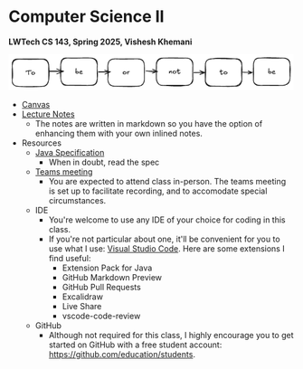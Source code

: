 # Computer Science II

**LWTech CS 143, Spring 2025, Vishesh Khemani**

![](logo.excalidraw.png)

- [Canvas](https://lwtech.instructure.com/courses/2579040)
- [Lecture Notes](lectures/index.md)
    - The notes are written in markdown so you have the option of enhancing them with your own inlined notes.
- Resources
  - [Java Specification](https://docs.oracle.com/javase/specs/jls/se23/html/index.html)
    - When in doubt, read the spec
  - [Teams meeting](https://teams.microsoft.com/l/meetup-join/19%3ameeting_ZGE4OGFjZjMtNzE3NC00Nzc3LWE3NzctNjk2YWY0ZWZiZjQz%40thread.v2/0?context=%7b%22Tid%22%3a%226ac90cf0-4613-4fa5-a2b5-89248502d821%22%2c%22Oid%22%3a%22aca7f456-ce3b-404b-95ed-0d27d0266e04%22%7d)
    - You are expected to attend class in-person. The teams meeting is set up to facilitate recording, and to accomodate special circumstances.
  - IDE
    - You're welcome to use any IDE of your choice for coding in this class.
    - If you're not particular about one, it'll be convenient for you to use what I use: [Visual Studio Code](https://code.visualstudio.com). Here are some extensions I find useful:
        - Extension Pack for Java
        - GitHub Markdown Preview
        - GitHub Pull Requests
        - Excalidraw
        - Live Share
        - vscode-code-review
  - GitHub
    - Although not required for this class, I highly encourage you to get started on GitHub with a free student account: https://github.com/education/students.
